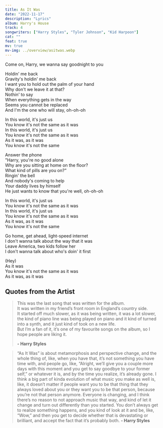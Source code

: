 ```yaml
---
title: As It Was
date: "2022-11-17"
description: "Lyrics"
album: Harry's House
track: 4
songwriters: ["Harry Styles", "Tyler Johnson", "Kid Harpoon"]
cat: ""
feat: true
mv: true
mv-img: ../overview/asitwas.webp
---
```


<p className="intro">
Come on, Harry, we wanna say goodnight to you <br />
</p>
<p className="verse-one">
Holdin' me back <br />
Gravity's holdin' me back <br />
I want you to hold out the palm of your hand <br />
Why don't we leave it at that? <br />
Nothin' to say <br />
When everything gets in the way <br />
Seems you cannot be replaced <br />
And I'm the one who will stay, oh-oh-oh <br />
</p>
<p className="chorus">
In this world, it's just us <br />
You know it's not the same as it was <br />
In this world, it's just us <br />
You know it's not the same as it was <br />
As it was, as it was <br />
You know it's not the same <br />
</p>
<p className="verse-two">
Answer the phone <br />
"Harry, you're no good alone <br />
Why are you sitting at home on the floor? <br />
What kind of pills are you on?" <br />
Ringin' the bell <br />
And nobody's coming to help <br />
Your daddy lives by himself <br />
He just wants to know that you're well, oh-oh-oh <br />
</p>
<p className="chorus">
In this world, it's just us <br />
You know it's not the same as it was <br />
In this world, it's just us <br />
You know it's not the same as it was <br />
As it was, as it was <br />
You know it's not the same <br />
</p>
<p className="bridge">
Go home, get ahead, light-speed internet <br />
I don't wanna talk about the way that it was <br />
Leave America, two kids follow her <br />
I don't wanna talk about who's doin' it first <br />
</p>
<p className="outro">
(Hey) <br />
As it was <br />
You know it's not the same as it was <br />
As it was, as it was <br />
</p>

## Quotes from the Artist

<blockquote cite="https://www.youtube.com/watch?v=-0oWm2oqmok">
This was the last song that was written for the album.  <br /> 
It was written in my friend’s front room in England’s country side.<br />
It started off much slower, as it was being written, it was a lot slower, the kind of piano line was being played on piano and it kind of turned into a synth, and it just kind of took on a new life.<br />
But I’m a fan of it, it’s one of my favourite songs on the album, so I hope people are liking it.

<b>- Harry Styles</b>

</blockquote>

<blockquote cite="https://www.youtube.com/watch?v=3L4m5ZMzf3A">
“As It Was” is about metamorphosis and perspective change, and the whole thing of, like, when you have that, it’s not something you have time with, and people go, like, “Alright, we’ll give you a couple more days with this moment and you get to say goodbye to your former self,” or whatever it is, and by the time you realize, it’s already gone. I think a big part of kinda evolution of what music you make as well is, like, it doesn’t matter if people want you to be that thing that they always loved about you or they want you to be that person, because you’re not that person anymore. Everyone is changing, and I think there’s no reason to not approach music that way, and kind of let it change and turn out differently than you started. You don’t always get to realize something happens, and you kind of look at it and be, like, “Wow,” and then you get to decide whether that is devastating or brilliant, and accept the fact that it’s probably both.
<b>- Harry Styles</b>
</blockquote>
